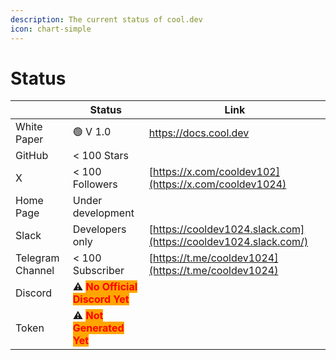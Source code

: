 ```yaml
---
description: The current status of cool.dev
icon: chart-simple
---
```


# Status

|                  | Status                                                                                 | Link                                                            |
| ---------------- | -------------------------------------------------------------------------------------- | --------------------------------------------------------------- |
| White Paper      | 🟢 V 1.0                                                                               | https://docs.cool.dev                                           |
| GitHub           | < 100 Stars                                                                            |                                                                 |
| X                | < 100 Followers                                                                        | [https://x.com/cooldev102](https://x.com/cooldev1024)           |
| Home Page        | Under development                                                                      |                                                                 |
| Slack            | Developers only                                                                        | [https://cooldev1024.slack.com](https://cooldev1024.slack.com/) |
| Telegram Channel | < 100 Subscriber                                                                       | [https://t.me/cooldev1024](https://t.me/cooldev1024)            |
| Discord          | ⚠️ <mark style="color:red;background-color:orange;">**No Official Discord Yet**</mark> |                                                                 |
| Token            | ⚠️ <mark style="color:red;background-color:orange;">**Not Generated Yet**</mark>       |                                                                 |
